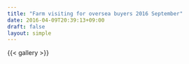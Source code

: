 ```yaml
---
title: "Farm visiting for oversea buyers 2016 September"
date: 2016-04-09T20:39:13+09:00
draft: false
layout: simple
---
```

{{< gallery >}}
